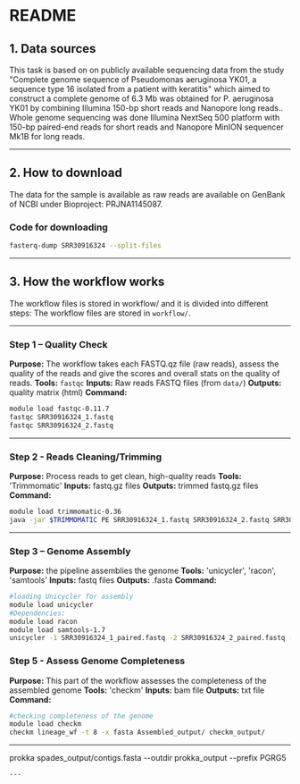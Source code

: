 

#  README

## 1. Data sources

This task is based on on publicly available sequencing data from the study "Complete genome sequence of Pseudomonas aeruginosa YK01, a sequence type 16 isolated from a patient with keratitis" which aimed to construct a complete genome of 6.3 Mb was obtained for P. aeruginosa YK01 by combining Illumina 150-bp short reads and Nanopore long reads.. Whole genome sequencing was done Illumina
NextSeq 500 platform with 150-bp paired-end reads for short reads and Nanopore MinION sequencer Mk1B for long reads.

---

## 2. How to download

The data for the sample is available as raw reads are available on GenBank of NCBI under Bioproject: PRJNA1145087.
### Code for downloading

```bash
fasterq-dump SRR30916324 --split-files

```


---

## 3. How the workflow works
The workflow files is stored in workflow/ and it is divided into different steps:
The workflow files are stored in `workflow/`.

---

### Step 1 – Quality Check

**Purpose:** The workflow takes each FASTQ.qz file (raw reads), assess the quality of the reads and give the scores and overall stats on the quality of reads.
**Tools:** `fastqc`
**Inputs:** Raw reads FASTQ files (from `data/`)
**Outputs:** quality matrix (html)
**Command:**

```bash
module load fastqc-0.11.7
fastqc SRR30916324_1.fastq
fastqc SRR30916324_2.fastq                                         

```

---

### Step 2 - Reads Cleaning/Trimming

**Purpose:** Process reads to get clean, high-quality reads
**Tools:** 'Trimmomatic'
**Inputs:** fastq.gz files
**Outputs:** trimmed fastq.gz files
**Command:**

```bash
module load trimmomatic-0.36
java -jar $TRIMMOMATIC PE SRR30916324_1.fastq SRR30916324_2.fastq SRR30916324_1_paired.fastq SRR30916324_1_unpaired.fastq SRR30916324_2_paired.fastq SRR30916324_2_unpaired.fastq SLIDINGWINDOW:4:28 MINLEN:50

```
---

### Step 3 – Genome Assembly

**Purpose:** the pipeline assemblies the genome
**Tools:** 'unicycler', 'racon', 'samtools'
**Inputs:** fastq files
**Outputs:** .fasta
**Command:**
```bash
#loading Unicycler for assembly
module load unicycler
#Dependencies:
module load racon
module load samtools-1.7
unicycler -1 SRR30916324_1_paired.fastq -2 SRR30916324_2_paired.fastq -l SRR30916323.fastq -o Assembled_output --threads 8 --no_pilon


```
### Step 5 - Assess Genome Completeness

**Purpose:** This part of the workflow assesses the completeness of the assembled genome
**Tools:** 'checkm'
**Inputs:** bam file
**Outputs:** txt file
**Command:**

```bash
#checking completeness of the genome
module load checkm
checkm lineage_wf -t 8 -x fasta Assembled_output/ checkm_output/

```
---


prokka spades_output/contigs.fasta --outdir prokka_output --prefix PGRG5


```
---
